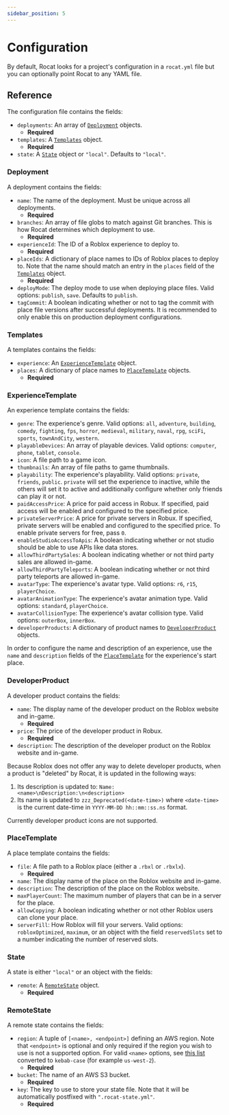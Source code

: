 ```yaml
---
sidebar_position: 5
---
```


# Configuration

By default, Rocat looks for a project's configuration in a `rocat.yml` file but you can optionally
point Rocat to any YAML file.

## Reference

The configuration file contains the fields:

- `deployments`: An array of [`Deployment`](#deployment) objects.
  - **Required**
- `templates`: A [`Templates`](#templates) object.
  - **Required**
- `state`: A [`State`](#state) object or `"local"`. Defaults to `"local"`.

### Deployment

A deployment contains the fields:

- `name`: The name of the deployment. Must be unique across all deployments.
  - **Required**
- `branches`: An array of file globs to match against Git branches. This is how Rocat determines
  which deployment to use.
  - **Required**
- `experienceId`: The ID of a Roblox experience to deploy to.
  - **Required**
- `placeIds`: A dictionary of place names to IDs of Roblox places to deploy to. Note that the name
  should match an entry in the `places` field of the [`Templates`](#templates) object.
  - **Required**
- `deployMode`: The deploy mode to use when deploying place files. Valid options: `publish`, `save`.
  Defaults to `publish`.
- `tagCommit`: A boolean indicating whether or not to tag the commit with place file versions after
  successful deployments. It is recommended to only enable this on production deployment
  configurations.

### Templates

A templates contains the fields:

- `experience`: An [`ExperienceTemplate`](#experiencetemplate) object.
- `places`: A dictionary of place names to [`PlaceTemplate`](#placetemplate) objects.
  - **Required**

### ExperienceTemplate

An experience template contains the fields:

- `genre`: The experience's genre. Valid options: `all`, `adventure`, `building`, `comedy`,
  `fighting`, `fps`, `horror`, `medieval`, `military`, `naval`, `rpg`, `sciFi`, `sports`,
  `townAndCity`, `western`.
- `playableDevices`: An array of playable devices. Valid options: `computer`, `phone`, `tablet`,
  `console`.
- `icon`: A file path to a game icon.
- `thumbnails`: An array of file paths to game thumbnails.
- `playability`: The experience's playability. Valid options: `private`, `friends`, `public`.
  `private` will set the experience to inactive, while the others will set it to active and
  additionally configure whether only friends can play it or not.
- `paidAccessPrice`: A price for paid access in Robux. If specified, paid access will be enabled and
  configured to the specified price.
- `privateServerPrice`: A price for private servers in Robux. If specified, private servers will be
  enabled and configured to the specified price. To enable private servers for free, pass `0`.
- `enableStudioAccessToApis`: A boolean indicating whether or not studio should be able to use APIs
  like data stores.
- `allowThirdPartySales`: A boolean indicating whether or not third party sales are allowed in-game.
- `allowThirdPartyTeleports`: A boolean indicating whether or not third party teleports are allowed
  in-game.
- `avatarType`: The experience's avatar type. Valid options: `r6`, `r15`, `playerChoice`.
- `avatarAnimationType`: The experience's avatar animation type. Valid options: `standard`,
  `playerChoice`.
- `avatarCollisionType`: The experience's avatar collision type. Valid options: `outerBox`,
  `innerBox`.
- `developerProducts`: A dictionary of product names to [`DeveloperProduct`](#developerproduct) objects.

In order to configure the name and description of an experience, use the `name` and `description`
fields of the [`PlaceTemplate`](#placetemplate) for the experience's start place.

### DeveloperProduct

A developer product contains the fields:

- `name`: The display name of the developer product on the Roblox website and in-game.
  - **Required**
- `price`: The price of the developer product in Robux.
  - **Required**
- `description`: The description of the developer product on the Roblox website and in-game.

Because Roblox does not offer any way to delete developer products, when a product is "deleted" by
Rocat, it is updated in the following ways:

1. Its description is updated to: `Name: <name>\nDescription:\n<description>`
2. Its name is updated to `zzz_Deprecated(<date-time>)` where `<date-time>` is the current date-time
   in `YYYY-MM-DD hh::mm::ss.ns` format.

Currently developer product icons are not supported.

### PlaceTemplate

A place template contains the fields:

- `file`: A file path to a Roblox place (either a `.rbxl` or `.rbxlx`).
  - **Required**
- `name`: The display name of the place on the Roblox website and in-game.
- `description`: The description of the place on the Roblox website.
- `maxPlayerCount`: The maximum number of players that can be in a server for the place.
- `allowCopying`: A boolean indicating whether or not other Roblox users can clone your place.
- `serverFill`: How Roblox will fill your servers. Valid options: `robloxOptimized`, `maximum`, or
  an object with the field `reservedSlots` set to a number indicating the number of reserved slots.

### State

A state is either `"local"` or an object with the fields:

- `remote`: A [`RemoteState`](#remotestate) object.
  - **Required**

### RemoteState

A remote state contains the fields:

- `region`: A tuple of `[<name>, <endpoint>]` defining an AWS region. Note that `<endpoint>` is
  optional and only required if the region you wish to use is not a supported option. For valid
  `<name>` options, see [this
  list](https://rusoto.github.io/rusoto/rusoto_core/region/enum.Region.html#variants) converted to
  `kebab-case` (for example `us-west-2`).
  - **Required**
- `bucket`: The name of an AWS S3 bucket.
  - **Required**
- `key`: The key to use to store your state file. Note that it will be automatically postfixed with `".rocat-state.yml"`.
  - **Required**
